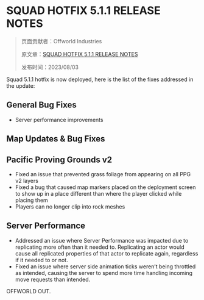 # SQUAD HOTFIX 5.1.1 RELEASE NOTES

> 页面贡献者：Offworld Industries
> 
> 原文章：[SQUAD HOTFIX 5.1.1 RELEASE NOTES](https://joinsquad.com/2023/08/03/squad-hotfix-5-1-1-release-notes/)
>
> 发布时间：2023/08/03

Squad 5.1.1 hotfix is now deployed, here is the list of the fixes addressed in the update:

## **General Bug Fixes**

- Server performance improvements

## **Map Updates & Bug Fixes**

## Pacific Proving Grounds v2

- Fixed an issue that prevented grass foliage from appearing on all PPG v2 layers
- Fixed a bug that caused map markers placed on the deployment screen to show up in a place different than where the player clicked while placing them
- Players can no longer clip into rock meshes

## **Server Performance**
- Addressed an issue where Server Performance was impacted due to replicating more often than it needed to. Replicating an actor would cause all replicated properties of that actor to replicate again, regardless if it needed to or not.
- Fixed an issue where server side animation ticks weren’t being throttled as intended, causing the server to spend more time handling incoming move requests than intended.

OFFWORLD OUT.